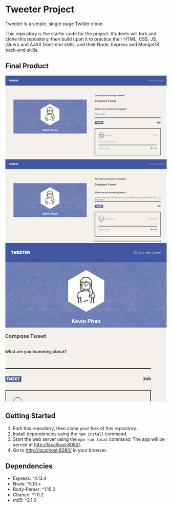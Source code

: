 # Tweeter Project

Tweeter is a simple, single-page Twitter clone.

This repository is the starter code for the project: Students will fork and clone this repository, then build upon it to practice their HTML, CSS, JS, jQuery and AJAX front-end skills, and their Node, Express and MongoDB back-end skills.

## Final Product

!["Screenshot of Tweeter App"](https://github.com/dattphan15/tweeter/blob/master/docs/New-Tweet.png)
!["Screenshot of Tweet Validation"](https://github.com/dattphan15/tweeter/blob/master/docs/Tweet-Validation.png)
!["Screenshot of Tweeter on Tablet Devices"](https://github.com/dattphan15/tweeter/blob/master/docs/Tweeter-Tablet.png)

## Getting Started

1. Fork this repository, then clone your fork of this repository.
2. Install dependencies using the `npm install` command.
3. Start the web server using the `npm run local` command. The app will be served at <http://localhost:8080/>.
4. Go to <http://localhost:8080/> in your browser.

## Dependencies

- Express: ^4.13.4
- Node: ^5.10.x
- Body-Parser: ^1.15.2
- Chance: ^1.0.2
- md5: ^2.1.0
